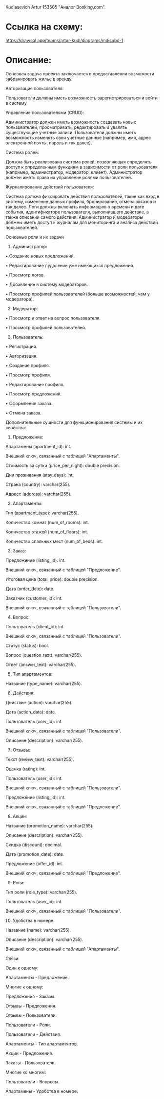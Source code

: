 Kudlasevich Artur 153505 "Аналог Booking.com".

# Ссылка на схему:
https://drawsql.app/teams/artur-kudl/diagrams/mdisubd-1

# Описание:
Основная задача проекта заключается в предоставлении возможости забранировать жилье в аренду.

Авторизация пользователя:

Пользователи должны иметь возможность зарегистрироваться и войти в систему.

Управление пользователями (CRUD):

Администратор должен иметь возможность создавать новых пользователей, просматривать, редактировать и удалять существующие учетные записи. Пользователи должны иметь возможность изменять свои учетные данные (например, имя, адрес электронной почты, пароль и так далее).

Система ролей:

Должна быть реализована система ролей, позволяющая определять доступ к определенным функциям в зависимости от роли пользователя (например, администратор, модератор, клиент). Администратор должен иметь права на управление ролями пользователей.

Журналирование действий пользователя:

Система должна фиксировать действия пользователей, такие как вход в систему, изменение данных профиля, бронирование, отмена заказов и так далее. Логи должны включать информацию о времени и дате события, идентификаторе пользователя, выполнившего действие, а также описании самого действия. Администратор и модераторы должны иметь доступ к журналам для мониторинга и анализа действий пользователей.

Основные роли и их задачи

1. Администратор:

•	Создание новых предложений.
 
•	Редактирование / удаление уже имеющихся предложений. 
 
•	Просмотр логов.
 
•	Добавление в систему модераторов.
 
•	Просмотр профилей пользователей (больше возможностей, чем у модератора).

2. Модератор:

•	Просмотр и ответ на вопрос пользователя.
 
•	Просмотр профилей пользователей.

3. Пользователь:

•	Регистрация.

•	Авторизация.
 
•	Создание профиля.
  
•	Просмотр профиля.
 
•	Редактирование профиля.
 
•	Просмотр предложений.
 
•	Оформление заказа.
 
•	Отмена заказа.

Дополнительные сущности для функционирования системы и их свойства:

1. Предложение:

Апартамены (apartment_id): int.
       
Внешний ключ, связанный с таблицей "Апартаменты".
       
Стоимость за сутки (price_per_night): double precision.
       
Дни проживания (stay_days): int.
       
Страна (country): varchar(255).
       
Адресс (address): varchar(255).

2. Апартаменты:

Тип (apartment_type): varchar(255).

Количество комнат (num_of_rooms): int.

Количество этажей (num_of_floors): int.

Количество спальных мест (num_of_beds): int.

3. Заказ:

Предложение (listing_id): int.

Внешний ключ, связанный с таблицей "Предложение".

Итоговая цена (total_price): double precision.

Дата (order_date): date.

Заказчик (customer_id): int.

Внешний ключ, связанный с таблицей "Пользователи".

4. Вопрос:

Пользователь (client_id): int.

Внешний ключ, связанный с таблицей "Пользователи".

Статус (status): bool.

Вопрос (question_text): varchar(255).

Ответ (answer_text): varchar(255).

5. Тип апартаментов:

Название (type_name): varchar(255).

6. Действия: 

Действие (action): varchar(255).

Дата (action_date): date.

Пользователь (user_id): int.

Внешний ключ, связанный с таблицей "Пользователи".

Описание (description): varchar(255).

7. Отзывы:
 
Текст (review_text): varchar(255).

Оценка (rating): int.

Пользователь (user_id): int.

Внешний ключ, связанный с таблицей "Пользователи".

Предложение (listing_id): int.

Внешний ключ, связанный с таблицей "Предложение".

8. Акции:
 
Название (promotion_name): varchar(255).

Описание (description): varchar(255).

Скидка (discount): decimal.

Дата (promotion_date): date.

Предложение (offer_id): int.

Внешний ключ, связанный с таблицей "Предложение".

9. Роли:
 
Тип роли (role_type): varchar(255).

Пользователь (user_id): int.

Внешний ключ, связанный с таблицей "Пользователи".

10. Удобства в номере:

Название (name): varchar(255).

Описание (description): varchar(255).

Внешний ключ, связанный с таблицей "Апартаменты".

Связи:

Один к одному:

Апартаменты - Предложение.

Многие к одному:

Предложения - Заказы.

Отзывы - Предложения.

Отзывы - Пользователи.

Пользователи - Роли.

Пользователи - Действия.

Апартаменты - Тип апартаментов.

Акции - Предложения.

Заказы - Пользователи.

Многие ко многим:

Пользователи - Вопросы.

Апартамены - Удобства в номере.
